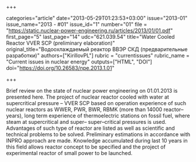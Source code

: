+++

categories="article"
date="2013-05-29T01:23:53+03:00"
issue="2013-01"
issue_name="2013 - #01"
issue_id="1"
number="01"
file = "https://static.nuclear-power-engineering.ru/articles/2013/01/01.pdf"
first_page="5"
last_page="14"
udc="621.039.54"
title="Water Cooled Reactor VVER SCP (preliminary elaboration)"
original_title="Водоохлаждаемый реактор ВВЭР СКД (предварительные разработки)"
authors=["KirillovPL"]
rubric = "currentissues"
rubric_name = "Current issues in nuclear energy"
outputs=["HTML", "DOI"]
doi="https://doi.org/10.26583/npe.2013.1.01"

+++

Brief review on the state of nuclear power engineering on 01.01.2013 is presented here. The project of nuclear reactor cooled with water at supercritical pressure – VVER SCP based on operation experience of such nuclear reactors as WWER, PWR, BWR, RBMK (more than 14000 reactor–years), long term experience of thermoelectric stations on fossil fuel, where steam at supercritical and super– super–critical pressures is used. Advantages of such type of reactor are listed as well as scientific and technical problems to be solved. Preliminary estimations in accordance with INPRO approach are made. Knowledge accumulated during last 10 years in this field allows reactor concept to be specified and the project of experimental reactor of small power to be launched.